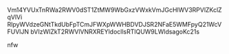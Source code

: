Vm14YVUxTnRWa2RWV0dST1ZtMW9WbGxzVWxkVmJGcHlWV3RPVlZKclZqVlVi
RlpyWVdzeGNtTkdUbFpTCmJFWXpWWHBDVDJSR2NFaE5WMFpyQ21WcVFUVlJN
bVIzWlZkT2RWVlVNRXREYldocllsRTlQUW9LWldsagoKc21s

nfw